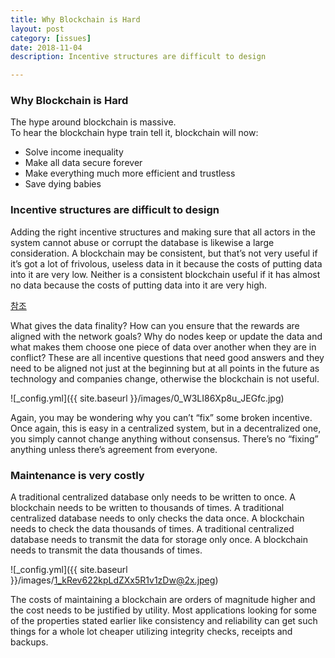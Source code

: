 ```yaml
---
title: Why Blockchain is Hard 
layout: post
category: [issues]
date: 2018-11-04
description: Incentive structures are difficult to design

---
```


### Why Blockchain is Hard    
The hype around blockchain is massive.   
To hear the blockchain hype train tell it, blockchain will now:  
- Solve income inequality  
- Make all data secure forever  
- Make everything much more efficient and trustless  
- Save dying babies  



### Incentive structures are difficult to design
Adding the right incentive structures and making sure that all actors in the system cannot abuse or corrupt the database is likewise a large consideration. A blockchain may be consistent, but that’s not very useful if it’s got a lot of frivolous, useless data in it because the costs of putting data into it are very low. Neither is a consistent blockchain useful if it has almost no data because the costs of putting data into it are very high.


[참조](https://medium.com/@jimmysong/why-blockchain-is-hard-60416ea4c5c)  

What gives the data finality? How can you ensure that the rewards are aligned with the network goals? Why do nodes keep or update the data and what makes them choose one piece of data over another when they are in conflict? These are all incentive questions that need good answers and they need to be aligned not just at the beginning but at all points in the future as technology and companies change, otherwise the blockchain is not useful.

![_config.yml]({{ site.baseurl }}/images/0_W3LI86Xp8u_JEGfc.jpg)  

Again, you may be wondering why you can’t “fix” some broken incentive. Once again, this is easy in a centralized system, but in a decentralized one, you simply cannot change anything without consensus. There’s no “fixing” anything unless there’s agreement from everyone.

### Maintenance is very costly
A traditional centralized database only needs to be written to once. A blockchain needs to be written to thousands of times. A traditional centralized database needs to only checks the data once. A blockchain needs to check the data thousands of times. A traditional centralized database needs to transmit the data for storage only once. A blockchain needs to transmit the data thousands of times.

![_config.yml]({{ site.baseurl }}/images/1_kRev622kpLdZXx5R1v1zDw@2x.jpeg)  

The costs of maintaining a blockchain are orders of magnitude higher and the cost needs to be justified by utility. Most applications looking for some of the properties stated earlier like consistency and reliability can get such things for a whole lot cheaper utilizing integrity checks, receipts and backups.
